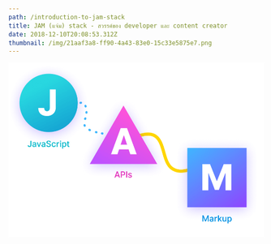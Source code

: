 ```yaml
---
path: /introduction-to-jam-stack
title: JAM (แจ่ม) stack - สวรรค์ของ developer และ content creator
date: 2018-12-10T20:08:53.312Z
thumbnail: /img/21aaf3a8-ff90-4a43-83e0-15c33e5875e7.png
---
```

![Jam stack](/img/21aaf3a8-ff90-4a43-83e0-15c33e5875e7.png)
